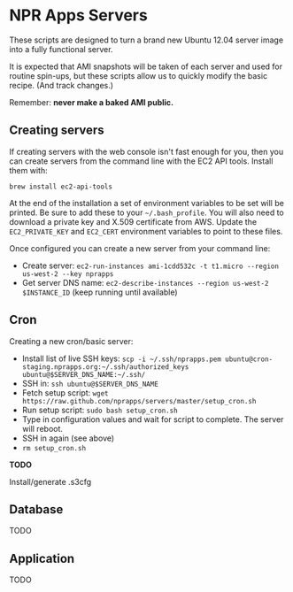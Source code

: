 NPR Apps Servers
================

These scripts are designed to turn a brand new Ubuntu 12.04 server image into a fully functional server.

It is expected that AMI snapshots will be taken of each server and used for routine spin-ups, but these scripts allow us to quickly modify the basic recipe. (And track changes.)

Remember: **never make a baked AMI public.**

## Creating servers

If creating servers with the web console isn't fast enough for you, then you can create servers from the command line with the EC2 API tools. Install them with:

``brew install ec2-api-tools``

At the end of the installation a set of environment variables to be set will be printed. Be sure to add these to your ``~/.bash_profile``. You will also need to download a private key and X.509 certificate from AWS. Update the ``EC2_PRIVATE_KEY`` and ``EC2_CERT`` environment variables to point to these files.

Once configured you can create a new server from your command line:

* Create server: ``ec2-run-instances ami-1cdd532c -t t1.micro --region us-west-2 --key nprapps``
* Get server DNS name: ``ec2-describe-instances --region us-west-2 $INSTANCE_ID`` (keep running until available)

## Cron

Creating a new cron/basic server:

* Install list of live SSH keys: ``scp -i ~/.ssh/nprapps.pem ubuntu@cron-staging.nprapps.org:~/.ssh/authorized_keys 
 ubuntu@$SERVER_DNS_NAME:~/.ssh/``
* SSH in: ``ssh ubuntu@$SERVER_DNS_NAME``
* Fetch setup script: ``wget https://raw.github.com/nprapps/servers/master/setup_cron.sh``
* Run setup script: ``sudo bash setup_cron.sh``
* Type in configuration values and wait for script to complete. The server will reboot.
* SSH in again (see above)
* ``rm setup_cron.sh``

**TODO**

Install/generate .s3cfg

## Database

TODO

## Application

TODO

